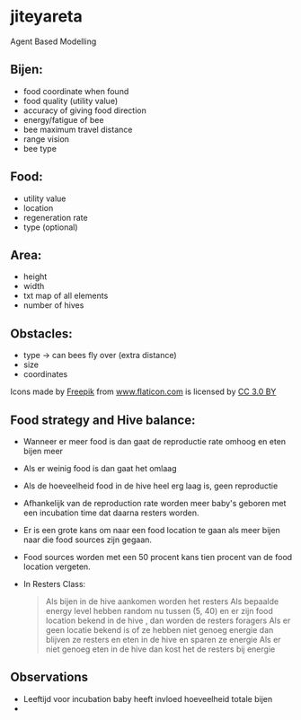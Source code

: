 # jiteyareta
Agent Based Modelling

## Bijen:
- food coordinate when found
- food quality (utility value)
- accuracy of giving food direction
- energy/fatigue of bee
- bee maximum travel distance
- range vision
- bee type

## Food:
- utility value
- location
- regeneration rate
- type (optional)

## Area:
- height
- width
- txt map of all elements
- number of hives

## Obstacles:
- type -> can bees fly over (extra distance)
- size
- coordinates

<div>Icons made by <a href="https://www.freepik.com/" title="Freepik">Freepik</a> from <a href="https://www.flaticon.com/" 			    title="Flaticon">www.flaticon.com</a> is licensed by <a href="http://creativecommons.org/licenses/by/3.0/" 			    title="Creative Commons BY 3.0" target="_blank">CC 3.0 BY</a></div>

## Food strategy and Hive balance:
 - Wanneer er meer food is dan gaat de reproductie rate omhoog en eten bijen meer
 - Als er weinig food is dan gaat het omlaag
 - Als de hoeveelheid food in de hive heel erg laag is, geen reproductie
 - Afhankelijk van de reproduction rate worden meer baby's geboren met een incubation time dat daarna resters worden.
 - Er is een grote kans om naar een food location te gaan als meer bijen naar die food sources zijn gegaan. 
 - Food sources worden met een 50 procent kans tien procent van de food location vergeten.
  
 - In Resters Class:
    > Als bijen in de hive aankomen worden het resters
    > Als bepaalde energy level hebben random nu tussen (5, 40) en er zijn food location bekend in de hive , dan worden de resters foragers
    >Als er geen locatie bekend is of ze hebben niet genoeg energie dan blijven ze resters en eten in de hive en sparen ze energie
    > Als er niet genoeg eten in de hive dan kost het de resters bij energie
 ## Observations
 - Leeftijd voor incubation baby heeft invloed hoeveelheid totale bijen
 -


